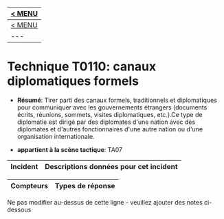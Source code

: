 |[< MENU](../README.md)|
|---|
|[< MENU](../../README.md)|
|---|
# Technique T0110: canaux diplomatiques formels

* **Résumé**: Tirer parti des canaux formels, traditionnels et diplomatiques pour communiquer avec les gouvernements étrangers (documents écrits, réunions, sommets, visites diplomatiques, etc.).Ce type de diplomatie est dirigé par des diplomates d'une nation avec des diplomates et d'autres fonctionnaires d'une autre nation ou d'une organisation internationale.

* **appartient à la scène tactique**: TA07


|Incident |Descriptions données pour cet incident |
|-------- |-------------------- |



|Compteurs |Types de réponse |
|-------- |-------------- |


Ne pas modifier au-dessus de cette ligne - veuillez ajouter des notes ci-dessous